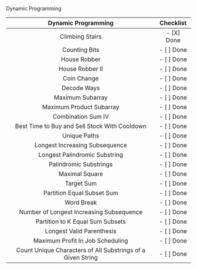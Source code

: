 Dynamic Programming

|                     Dynamic Programming                     | Checklist  | 
|:-----------------------------------------------------------:|:----------:| 
|                       Climbing Stairs                       | - [X] Done | 
|                        Counting Bits                        | - [ ] Done | 
|                        House Robber                         | - [ ] Done | 
|                       House Robber II                       | - [ ] Done | 
|                         Coin Change                         | - [ ] Done | 
|                         Decode Ways                         | - [ ] Done | 
|                      Maximum Subarray                       | - [ ] Done | 
|                  Maximum Product Subarray                   | - [ ] Done | 
|                     Combination Sum IV                      | - [ ] Done | 
|        Best Time to Buy and Sell Stock With Cooldown        | - [ ] Done | 
|                        Unique Paths                         | - [ ] Done | 
|               Longest Increasing Subsequence                | - [ ] Done | 
|                Longest Palindromic Substring                | - [ ] Done | 
|                   Palindromic Substrings                    | - [ ] Done | 
|                       Maximal Square                        | - [ ] Done | 
|                         Target Sum                          | - [ ] Done | 
|                 Partition Equal Subset Sum                  | - [ ] Done | 
|                         Word Break                          | - [ ] Done | 
|          Number of Longest Increasing Subsequence           | - [ ] Done | 
|              Partition to K Equal Sum Subsets               | - [ ] Done | 
|                  Longest Valid Parenthesis                  | - [ ] Done | 
|              Maximum Profit In Job Scheduling               | - [ ] Done | 
| Count Unique Characters of All Substrings of a Given String | - [ ] Done | 
